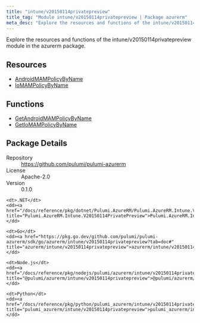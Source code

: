 ```yaml
---
title: "intune/v20150114privatepreview"
title_tag: "Module intune/v20150114privatepreview | Package azurerm"
meta_desc: "Explore the resources and functions of the intune/v20150114privatepreview module in the azurerm package."
---
```


<!-- WARNING: this file was generated by Pulumi Docs Generator. -->
<!-- Do not edit by hand unless you're certain you know what you are doing! -->

Explore the resources and functions of the intune/v20150114privatepreview module in the azurerm package.

<h2 id="resources">Resources</h2>
<ul class="api">
    <li><a href="androidmampolicybyname" title="AndroidMAMPolicyByName"><span class="symbol resource"></span>AndroidMAMPolicyByName</a></li>
    <li><a href="iomampolicybyname" title="IoMAMPolicyByName"><span class="symbol resource"></span>IoMAMPolicyByName</a></li>
</ul>

<h2 id="functions">Functions</h2>
<ul class="api">
    <li><a href="getandroidmampolicybyname" title="GetAndroidMAMPolicyByName"><span class="symbol function"></span>GetAndroidMAMPolicyByName</a></li>
    <li><a href="getiomampolicybyname" title="GetIoMAMPolicyByName"><span class="symbol function"></span>GetIoMAMPolicyByName</a></li>
</ul>

<h2 id="package-details">Package Details</h2>
<dl class="package-details">
	<dt>Repository</dt>
	<dd><a href="https://github.com/pulumi/pulumi-azurerm">https://github.com/pulumi/pulumi-azurerm</a></dd>
	<dt>License</dt>
	<dd>Apache-2.0</dd>
	<dt>Version</dt>
	<dd>0.1.0</dd>
</dl>



<dl class="tabular">

    <dt>.NET</dt>
    <dd><a href="/docs/reference/pkg/dotnet/Pulumi.AzureRM/Pulumi.AzureRM.Intune.V20150114PrivatePreview.html" title="Pulumi.AzureRM.Intune.V20150114PrivatePreview">Pulumi.AzureRM.Intune.V20150114PrivatePreview</a></dd>

    <dt>Go</dt>
    <dd><a href="https://pkg.go.dev/github.com/pulumi/pulumi-azurerm/sdk/go/azurerm/intune/v20150114privatepreview?tab=doc#" title="azurerm/intune/v20150114privatepreview">azurerm/intune/v20150114privatepreview</a></dd>

    <dt>Node.js</dt>
    <dd><a href="/docs/reference/pkg/nodejs/pulumi/azurerm/intune/v20150114privatepreview/#" title="@pulumi/azurerm/intune/v20150114privatepreview">@pulumi/azurerm/intune/v20150114privatepreview</a></dd>

    <dt>Python</dt>
    <dd><a href="/docs/reference/pkg/python/pulumi_azurerm/intune/v20150114privatepreview" title="pulumi_azurerm/intune/v20150114privatepreview">pulumi_azurerm/intune/v20150114privatepreview</a></dd>

</dl>

